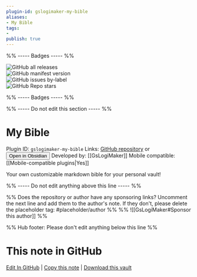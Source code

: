 ```yaml
---
plugin-id: gslogimaker-my-bible
aliases:
- My Bible
tags: 
- 
publish: true
---
```


%% ----- Badges ----- %%

![GitHub all releases](https://img.shields.io/github/downloads/GsLogiMaker/my-bible-obsidian-plugin/total?color=573E7A&logo=github&style=for-the-badge)   
![GitHub manifest version](https://img.shields.io/github/manifest-json/v/GsLogiMaker/my-bible-obsidian-plugin?color=573E7A&logo=github&style=for-the-badge)   
![GitHub issues by-label](https://img.shields.io/github/issues/GsLogiMaker/my-bible-obsidian-plugin/help%20wanted?color=573E7A&logo=github&style=for-the-badge)   
![GitHub Repo stars](https://img.shields.io/github/stars/GsLogiMaker/my-bible-obsidian-plugin?color=573E7A&logo=github&style=for-the-badge)

%% ----- Badges ----- %%

%% ----- Do not edit this section ----- %%

# My Bible

Plugin ID: `gslogimaker-my-bible`
Links: [GitHub repository](https://github.com/GsLogiMaker/my-bible-obsidian-plugin) or [<button id=HH>Open in Obsidian</button>](obsidian://show-plugin?id=gslogimaker-my-bible)
Developed by: [[GsLogiMaker]]
Mobile compatible: [[Mobile-compatible plugins|Yes]]

Your own customizable markdown bible for your personal vault!

%% ----- Do not edit anything above this line ----- %% 

%% Does the repository or author have any sponsoring links? Uncomment the next line and add them to the author's note. If they don't, please delete the placeholder tag: #placeholder/author %%
%% ![[GsLogiMaker#Sponsor this author]] %%

%% Hub footer: Please don't edit anything below this line %%

# This note in GitHub

<span class="git-footer">[Edit In GitHub](https://github.dev/obsidian-community/obsidian-hub/blob/main/02%20-%20Community%20Expansions/02.05%20All%20Community%20Expansions/Plugins/gslogimaker-my-bible.md "git-hub-edit-note") | [Copy this note](https://raw.githubusercontent.com/obsidian-community/obsidian-hub/main/02%20-%20Community%20Expansions/02.05%20All%20Community%20Expansions/Plugins/gslogimaker-my-bible.md "git-hub-copy-note") | [Download this vault](https://github.com/obsidian-community/obsidian-hub/archive/refs/heads/main.zip "git-hub-download-vault") </span>
